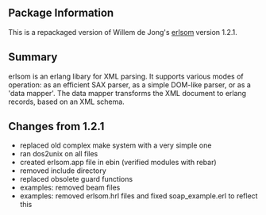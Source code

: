 Package Information
-------------------
This is a repackaged version of Willem de Jong's
[erlsom](http://sourceforge.net/projects/erlsom) version 1.2.1.

Summary
-------
erlsom is an erlang libary for XML parsing. It supports various modes of
operation: as an efficient SAX parser, as a simple DOM-like parser, or as a
'data mapper'. The data mapper transforms the XML document to erlang records,
based on an XML schema.

Changes from 1.2.1
------------------
* replaced old complex make system with a very simple one
* ran dos2unix on all files
* created erlsom.app file in ebin (verified modules with rebar)
* removed include directory
* replaced obsolete guard functions
* examples: removed beam files
* examples: removed erlsom.hrl files and fixed soap_example.erl to reflect this
